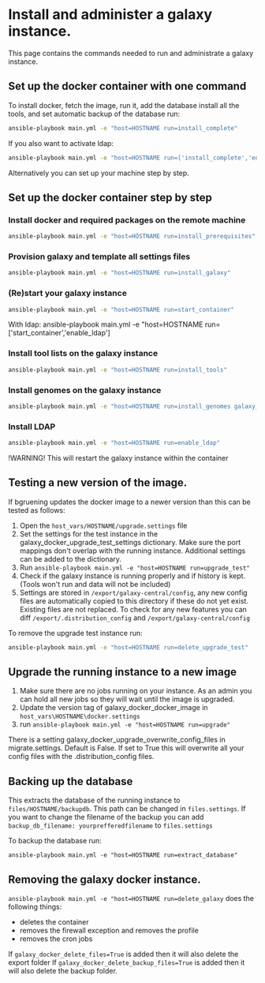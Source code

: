 # Install and administer a galaxy instance.

This page contains the commands needed to run and administrate a galaxy instance.

## Set up the docker container with one command

To install docker, fetch the image, run it, add the database install all the tools, and set automatic backup of the database run:

```bash
ansible-playbook main.yml -e "host=HOSTNAME run=install_complete"   
```
If you also want to activate ldap:
```bash
ansible-playbook main.yml -e "host=HOSTNAME run=['install_complete','enable_ldap']"  
```
Alternatively you can set up your machine step by step.

## Set up the docker container step by step

### Install docker and required packages on the remote machine
```bash
ansible-playbook main.yml -e "host=HOSTNAME run=install_prerequisites"   
```

### Provision galaxy and template all settings files
```bash
ansible-playbook main.yml -e "host=HOSTNAME run=install_galaxy"   
```
### (Re)start your galaxy instance
```bash
ansible-playbook main.yml -e "host=HOSTNAME run=start_container"   
```
With ldap:
ansible-playbook main.yml -e "host=HOSTNAME run=['start_container','enable_ldap']

### Install tool lists on the galaxy instance
```bash
ansible-playbook main.yml -e "host=HOSTNAME run=install_tools"   
```

### Install genomes on the galaxy instance
```bash
ansible-playbook main.yml -e "host=HOSTNAME run=install_genomes galaxy_admin_api_key=YOURADMINAPIKEY" #This is not equal to the master api key   
```

### Install LDAP
```bash
ansible-playbook main.yml -e "host=HOSTNAME run=enable_ldap"   
```
!WARNING! This will restart the galaxy instance within the container

## Testing a new version of the image.

If bgruening updates the docker image to a newer version than this can be tested as follows:
1. Open the `host_vars/HOSTNAME/upgrade.settings` file
2. Set the settings for the test instance in the galaxy_docker_upgrade_test_settings dictionary. Make sure the port mappings don't overlap with the running instance. Additional settings can be added to the dictionary.
3. Run `ansible-playbook main.yml -e "host=HOSTNAME run=upgrade_test"`
4. Check if the galaxy instance is running properly and if history is kept.
(Tools won't run and data will not be included)
5. Settings are stored in `/export/galaxy-central/config`, any new config files are automatically copied to this directory if these do not yet exist.
Existing files are not replaced. To check for any new features you can diff `/export/.distribution_config` and `/export/galaxy-central/config`

To remove the upgrade test instance run:
```bash
ansible-playbook main.yml -e "host=HOSTNAME run=delete_upgrade_test"
```

## Upgrade the running instance to a new image

1. Make sure there are no jobs running on your instance. As an admin you can hold all new jobs so they will wait until the image is upgraded.
2. Update the version tag of galaxy_docker_docker_image in `host_vars\HOSTNAME\docker.settings`
3. run `ansible-playbook main.yml -e "host=HOSTNAME run=upgrade"`

There is a setting galaxy_docker_upgrade_overwrite_config_files in migrate.settings. Default is False.
If set to True this will overwrite all your config files with the .distribution_config files.

## Backing up the database

This extracts the database of the running instance to `files/HOSTNAME/backupdb`.
This path can be changed in `files.settings`. If you want to change the filename of the backup you can add
`backup_db_filename: yourprefferedfilename` to `files.settings`

To backup the database run:

```
ansible-playbook main.yml -e "host=HOSTNAME run=extract_database"
```

## Removing the galaxy docker instance.

`ansible-playbook main.yml -e "host=HOSTNAME run=delete_galaxy` does the following things:
+ deletes the container
+ removes the firewall exception and removes the profile
+ removes the cron jobs

If `galaxy_docker_delete_files=True` is added then it will also delete the export folder
If `galaxy_docker_delete_backup_files=True` is added then it will also delete the backup folder.
